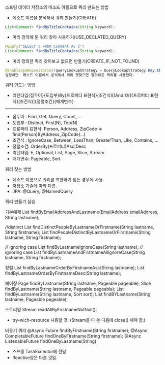 
스프링 데이터 저장소의 메소드 이름으로 쿼리 만드는 방법
 - 메소드 이름을 분석해서 쿼리 만들기(CREATE)
```java
List<Comment> findByTitleContains(String keyword);
```
 - 미리 정의해 둔 쿼리 찾아 사용하기(USE_DECLATED_QUERY)
```java
@Query("SELECT c FROM Comment AS c")
List<Comment> findByTitleContains(String keyword);
```
 - 미리 정의한 쿼리 찾아보고 없으면 만들기(CREATE_IF_NOT_FOUND)
```java
@EnableJpaRepositories(queryLookupStrategy = QueryLookupStrategy.Key.CREATE_IF_NOT_FOUND)
설정하면  메소드 이름에서 분석해서 쿼리 못찾으면 정의해둔 쿼리를 사용한다.
```

쿼리 만드는 방법
 - 리턴타입{접두어}{도입부}By{프로퍼티 표현식}(조건식)[(And|Or){프로퍼티 표현식}(조건식)]{정렬조건}{매개변수}

--- 
- 접두어 : Find, Get, Query, Count, ...
- 도입부 : Distinct, First(N), Top(N)
- 프로퍼티 표현식: Person, Address, ZipCode => find(Person)ByAddress_ZipCode(...)
- 조건식 : IgnoreCase, Between, LessThan, GreaterThan, Like, Contains, ...
- 정렬조건: OrderBy(프로퍼티)Asc|Desc
- 리턴타입: E, Optional<E>, List<E>, Page<E>, Slice<E>, Stream<E>
- 매개변수: Pageable, Sort

쿼리 찾는 방법
 - 메소드 이름으로 쿼리를 표현하기 힘든 경우에 사용.
 - 저장소 기술에 따라 다름.
 - JPA: @Query, @NamedQuery


쿼리 만들기 실습

기본예제
List<Person> findByEmailAddressAndLastname(EmailAddress emailAddress, String lastname);

//distinct
List<Person> findDistinctPeopleByLastnameOrFirstname(String lastname, String firstname);
List<Person> findPeopleDistinctByLastnameOrFirstname(String lastname, String firstname);

// ignoring case
List<Person> findByLastnameIgnoreCase(String lastname);
// ignoring case
List<Person> findByLastnameAndFirstnameAllIgnoreCase(String lastname, String firstname);


정렬
List<Person> findByLastnameOrderByFirstnameAsc(String lastname);
List<Person> findByLastnameOrderByFirstnameDesc(String lastname);

페이징
Page<User> findByLastname(String lastname, Pageable pageable);
Slice<User> findByLastname(String lastname, Pageable pageable);
List<User> findByLastname(String lastname, Sort sort);
List<User> findBYLastname(String lastname, Pageable pageable);

스트리밍
Stream<User> readAllByFirstnameNotNull();
 - try-wich-resource 사용할 것. (Stream을 다 쓴 다음에 close() 해야 함.)

비동기 쿼리
@Async Future<User> findByFirstname(String firstname);
@Async CompletableFuture<User> findOneByFirstname(String firstname);
@Async ListenableFuture<User> findOneByLastname(String)
 - 스프링 TashExceutor에 전달
 - Reactive랑은 다른 것임.